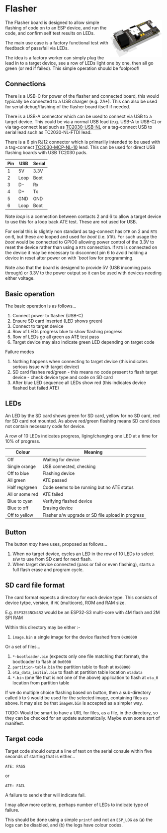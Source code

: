 # Flasher

<img src='PCB/Flasher/Flasher.png' align=right width=33%>

The Flasher board is designed to allow simple flashing of code on to an ESP device, and run the code, and confirm self test results on LEDs.

The main use case is a factory functional test with feedback of pass/fail via LEDs.

The idea is a factory worker can simply plug the lead in to a target device, see a row of LEDs light one by one, then all go green (or red if failed). This simple operation should be foolproof!

## Connections

There is a USB-C for power of the flasher and connected board, this would typically be connected to a USB charger (e.g. 2A+). This can also be used for serial debug/flashing of the flasher board itself if needed.

There is a USB-A connector which can be used to connect via USB to a target device. This could be via a normal USB lead (e.g. USB-A to USB-C) or via tag-connect lead such as [TC2030-USB-NL](https://www.tag-connect.com/product/tc2030-usb-nl) or a tag-connect USB to serial lead such as TC2030-NL-FTDI lead.

There is a 6 pin RJ12 connector which is primarilly intended to be used with a tag-connect [TC2030-MCP-NL-10](https://www.tag-connect.com/product/tc2030-mcp-nl-10-6-pin-cable-with-rj12-modular-plug-for-microchip-icd-10-version) lead. This can be used for direct USB flashing boards with USB TC2030 pads.

|Pin|USB|Serial|
|---|---|------|
|1|5V|3.3V|
|2|Loop|Boot|
|3|D-|Rx|
|4|D+|Tx|
|5|GND|GND|
|6|Loop|Boot|

Note *loop* is a connection between contacts 2 and 6 to allow a target device to use this for a loop back ATE test. These are not used for USB.

For serial this is slightly non standard as tag-connect has `DTR` on 2 and `RTS` on 6, but these are looped and used for *boot* (i.e. `DTR`). For such usage the *boot* would be connected to GPIO0 allowing power control of the 3.3V to reset the device rather than using a `RTS` connection. If `RTS` is connected on the device it may be necessary to disconnect pin 6 to avoid holding a device in reset after power on with `*boot* low for programming.

Note also that the board is desigend to provide 5V (USB incoming pass through) or 3.3V to the power output so it can be used with devices needing either voltage.

## Basic operation

The basic operation is as follows...

1. Connect power to flasher (USB-C)
2. Ensure SD card inserted (LED shows green)
3. Connect to target device
4. Row of LEDs progress blue to show flashing progress
5. Row of LEDs go all green as ATE test pass
6. Target device may also indicate green LED depending on target code

Failure modes

1. Nothing happens when connecting to target device (this indicates serious issue with target device)
2. SD card flashes red/green - this means no code present to flash target device - check device type and code on SD card
3. After blue LED sequence all LEDs show red (this indicates device flashed but failed ATE)
 
## LEDs

An LED by the SD card shows green for SD card, yellow for no SD card, red for SD card not mounted. As above red/green flashing means SD card does not contain necessary code for device.

A row of 10 LEDs indicates progress, liging/changing one LED at a time for 10% of progress.

|Colour|Meaning|
|------|-------|
|Off|Waiting for device|
|Single orange|USB connected, checking|
|Off to blue|Flashing device|
|All green|ATE passed|
|Half reg/green|Code seems to be running but no ATE status|
|All or some red|ATE failed|
|Blue to cyan|Verifying flashed device|
|Blue to off|Erasing device|
|Off to yellow|Flasher s/w upgrade or SD file upload in progress|

## Button

The button *may* have uses, proposed as follows...

1. When no target device, cycles an LED in the row of 10 LEDs to select s/w to use from SD card for next flash.
2. When target device connected (pass or fail or even flashing), starts a full flash erase and program cycle.

## SD card file format

The card format expects a directory for each device type. This consists of device tytpe, version, if `MC` (multicore), ROM and RAM size.

E.g. `ESP32S3NCN4R2` would be an ESP32-S3 multi-core with 4M flash and 2M SPI RAM

Within this directory may be either :-

1. `image.bin` a single image for the device flashed from `0x00000`

Or a set of files...
 
1. `*-bootloader.bin` (expects only one file matching that format), the bootloader to flash at `0x0000`
2. `partition-table.bin` the partition table to flash at `0x08000`
3. `ota_data_initial.bin` to flash at partition table location `otadata`
4. `*.bin` (one file that is not one of the above) application to flash at `ota_0` location from partition table

If we do multiple choice flashing based on button, then a sub-directory called `0` to `9` would be used for the selected image, containing files as above. It may also be that `imageN.bin` is accepted as a simpler way.

TODO: Would be smart to have a URL for files, as a file, in the directory, so they can be checked for an update automatically. Maybe even some sort of manifest.

## Target code

Target code should output a line of text on the serial consule within five seconds of starting that is either... 

`ATE: PASS`

or

`ATE: FAIL`

A failure to send either will indicate fail.

I may allow more options, perhaps number of LEDs to indicate type of failure.

This should be done using a simple `printf` and not an `ESP_LOG` as (a) the logs can be disabled, and (b) the logs have colour codes.
